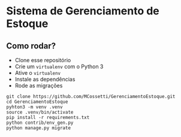 # Sistema de Gerenciamento de Estoque

## Como rodar?
- Clone esse repositório
- Crie um `virtualenv` com o Python 3
- Ative o `virtualenv`
- Instale as dependências
- Rode as migrações

```
git clone https://github.com/MCossetti/GerenciamentoEstoque.git
cd GerenciamentoEstoque
pyhton3 -m venv .venv
source .venv/bin/activate
pip install -r requirements.txt
python contrib/env_gen.py
python manage.py migrate
```